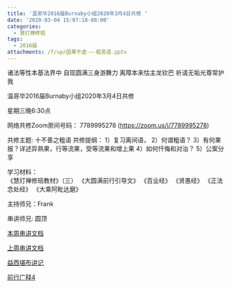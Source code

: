 ```yaml
---
title: '温哥华2016届Burnaby小组2020年3月4日共修 '
date: '2020-03-04 15:07:18-08:00'
categories:
  - 慧灯禅修班
tags:
  - 2016届
attachments: /f/up/因果不虚-–-粗恶语.pptx
---
```

诸法等性本基法界中 自现圆满三身游舞力 离障本来怙主龙钦巴 祈请无垢光尊常护我

温哥华2016届Burnaby小组2020年3月4日共修 

星期三晚6:30点

网络共修Zoom房间号码： 7789995278 (<https://zoom.us/j/7789995278>)

共修主题: 十不善之粗语
共修提纲：
1）复习离间语，
2）何谓粗语？
3）有何果报？详述异熟果，行等流果，受等流果和增上果
4）如何忏悔和对治？
5）公案分享

学习材料：  
《慧灯禅修班教材》（三） 
《大圆满前行引导文》
《百业经》
《贤愚经》
《正法念处经》
《大乘阿毗达磨》

主持师兄：Frank

串讲师兄: 圆顶

[本周串讲文档](https://s3.ca-central-1.wasabisys.com/hddata/f.huidengchanxiu.net/hdv/f/up/因果不虚-–-粗恶语.pptx)

[上周串讲文档](https://s3.ca-central-1.wasabisys.com/hddata/f.huidengchanxiu.net/hdv/f/up/十不善之离间语.ppt)

[益西堪布讲记](https://s3.ca-central-1.wasabisys.com/hddata/f.huidengchanxiu.net/hdv/f/up/因果益西.pdf)

[前行广释4](https://s3.ca-central-1.wasabisys.com/hddata/f.huidengchanxiu.net/hdv/f/up/前行广释4.pdf)
